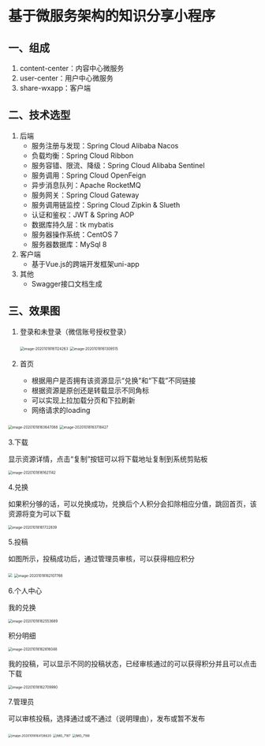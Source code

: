 # 基于微服务架构的知识分享小程序



## 一、组成

1. content-center：内容中心微服务
2. user-center：用户中心微服务
3. share-wxapp：客户端

## 二、技术选型

1. 后端
   - 服务注册与发现：Spring Cloud Alibaba Nacos
   - 负载均衡：Spring Cloud Ribbon
   - 服务容错、限流、降级：Spring Cloud Alibaba Sentinel
   - 服务调用：Spring Cloud OpenFeign
   - 异步消息队列：Apache RocketMQ
   - 服务网关：Spring Cloud Gateway
   - 服务调用链监控：Spring Cloud Zipkin & Slueth
   - 认证和鉴权：JWT & Spring AOP
   - 数据库持久层：tk mybatis
   - 服务器操作系统：CentOS 7
   - 服务器数据库：MySql 8
2. 客户端
   - 基于Vue.js的跨端开发框架uni-app
3. 其他
   - Swagger接口文档生成

## 三、效果图

1. 登录和未登录（微信账号授权登录）

   <img src="https://pic-go-test.oss-cn-hangzhou.aliyuncs.com/md/20201018163236.png" alt="image-20201018161124263" style="zoom: 50%; margin-left: 0px;" />

   

   <img src="https://i.loli.net/2020/10/18/LdeGq7FsyjW1DQn.png" alt="image-20201018161309515" style="zoom:50%;margin-left:0;" />

   

   

   

2. 首页

   - 根据用户是否拥有该资源显示“兑换”和“下载”不同链接
   - 根据资源是原创还是转载显示不同角标
   - 可以实现上拉加载分页和下拉刷新
   - 网络请求的loading

<img src="https://pic-go-test.oss-cn-hangzhou.aliyuncs.com/md/20201018163647.png" alt="image-20201018163647088" style="zoom:50%;margin-left:0;" />

<img src="https://pic-go-test.oss-cn-hangzhou.aliyuncs.com/md/20201018163718.png" alt="image-20201018163718427" style="zoom:50%;margin-left:0;" />

3.下载

显示资源详情，点击“复制”按钮可以将下载地址复制到系统剪贴板

<img src="https://i.loli.net/2020/10/18/ZRxw8AXPnYbyENF.png" alt="image-20201018161621142" style="zoom:50%;margin-left:0;" />

4.兑换

如果积分够的话，可以兑换成功，兑换后个人积分会扣除相应分值，跳回首页，该资源将变为可以下载

<img src="https://pic-go-test.oss-cn-hangzhou.aliyuncs.com/md/20201018163257.png" alt="image-20201018161722839" style="zoom:50%;margin-left:0;" />

5.投稿

如图所示，投稿成功后，通过管理员审核，可以获得相应积分

<img src="https://i.loli.net/2020/10/18/gzFDLqe7THBoRrX.png" style="zoom:50%;margin-left:0;" />

<img src="https://pic-go-test.oss-cn-hangzhou.aliyuncs.com/md/20201018163311.png" alt="image-20201018162107768" style="zoom:50%;margin-left:0;" />

6.个人中心

我的兑换

<img src="https://pic-go-test.oss-cn-hangzhou.aliyuncs.com/md/20201018163323.png" alt="image-20201018162553689" style="zoom:50%;margin-left:0;" />

积分明细

<img src="https://i.loli.net/2020/10/18/MIbmPaKlvQFqecC.png" alt="image-20201018162616048" style="zoom:50%;margin-left:0;" />

我的投稿，可以显示不同的投稿状态，已经审核通过的可以获得积分并且可以点击下载

<img src="https://pic-go-test.oss-cn-hangzhou.aliyuncs.com/md/20201018163336.png" alt="image-20201018162709990" style="zoom:50%;margin-left:0;" />

7.管理员

可以审核投稿，选择通过或不通过（说明理由），发布或暂不发布



<img src="https://pic-go-test.oss-cn-hangzhou.aliyuncs.com/md/20201018164204.png" alt="image-20201018164138620" style="zoom:44%;margin-left:0;" />

<img src="https://pic-go-test.oss-cn-hangzhou.aliyuncs.com/md/20201018164552.PNG" alt="IMG_7187" style="zoom: 44%;margin-left:0; " />

<img src="https://pic-go-test.oss-cn-hangzhou.aliyuncs.com/md/20201018164347.PNG" alt="IMG_7188" style="zoom: 44%; margin-left:0;" />








